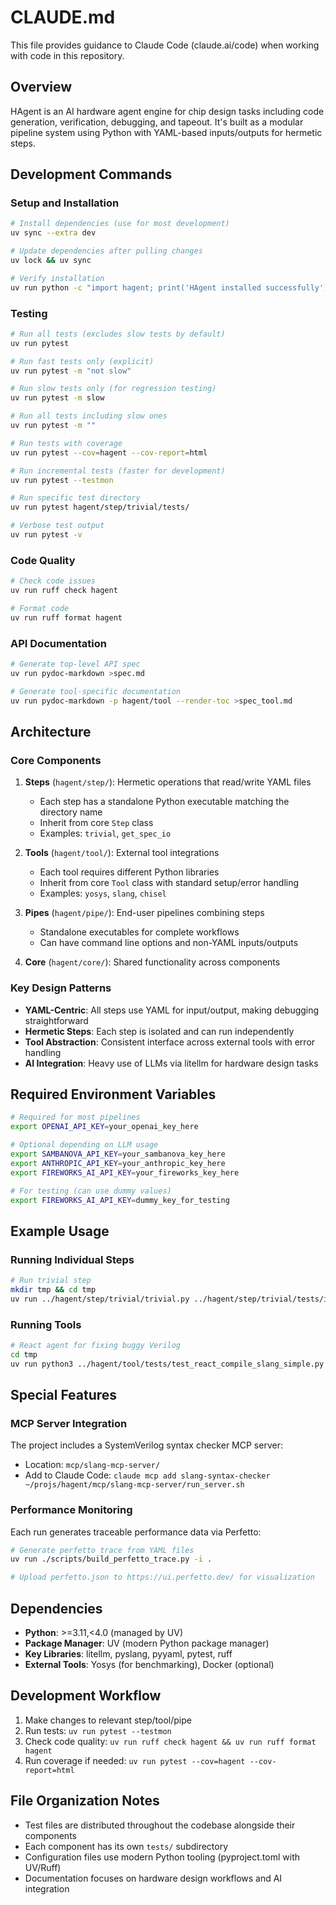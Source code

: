 # CLAUDE.md

This file provides guidance to Claude Code (claude.ai/code) when working with code in this repository.

## Overview

HAgent is an AI hardware agent engine for chip design tasks including code generation, verification, debugging, and tapeout. It's built as a modular pipeline system using Python with YAML-based inputs/outputs for hermetic steps.

## Development Commands

### Setup and Installation
```bash
# Install dependencies (use for most development)
uv sync --extra dev

# Update dependencies after pulling changes
uv lock && uv sync

# Verify installation
uv run python -c "import hagent; print('HAgent installed successfully')"
```

### Testing
```bash
# Run all tests (excludes slow tests by default)
uv run pytest

# Run fast tests only (explicit)
uv run pytest -m "not slow"

# Run slow tests only (for regression testing)
uv run pytest -m slow

# Run all tests including slow ones
uv run pytest -m ""

# Run tests with coverage
uv run pytest --cov=hagent --cov-report=html

# Run incremental tests (faster for development)
uv run pytest --testmon

# Run specific test directory
uv run pytest hagent/step/trivial/tests/

# Verbose test output
uv run pytest -v
```

### Code Quality
```bash
# Check code issues
uv run ruff check hagent

# Format code
uv run ruff format hagent
```

### API Documentation
```bash
# Generate top-level API spec
uv run pydoc-markdown >spec.md

# Generate tool-specific documentation
uv run pydoc-markdown -p hagent/tool --render-toc >spec_tool.md
```

## Architecture

### Core Components

1. **Steps** (`hagent/step/`): Hermetic operations that read/write YAML files
   - Each step has a standalone Python executable matching the directory name
   - Inherit from core `Step` class
   - Examples: `trivial`, `get_spec_io`

2. **Tools** (`hagent/tool/`): External tool integrations
   - Each tool requires different Python libraries
   - Inherit from core `Tool` class with standard setup/error handling
   - Examples: `yosys`, `slang`, `chisel`

3. **Pipes** (`hagent/pipe/`): End-user pipelines combining steps
   - Standalone executables for complete workflows
   - Can have command line options and non-YAML inputs/outputs

4. **Core** (`hagent/core/`): Shared functionality across components

### Key Design Patterns

- **YAML-Centric**: All steps use YAML for input/output, making debugging straightforward
- **Hermetic Steps**: Each step is isolated and can run independently
- **Tool Abstraction**: Consistent interface across external tools with error handling
- **AI Integration**: Heavy use of LLMs via litellm for hardware design tasks

## Required Environment Variables

```bash
# Required for most pipelines
export OPENAI_API_KEY=your_openai_key_here

# Optional depending on LLM usage
export SAMBANOVA_API_KEY=your_sambanova_key_here
export ANTHROPIC_API_KEY=your_anthropic_key_here
export FIREWORKS_AI_API_KEY=your_fireworks_key_here

# For testing (can use dummy values)
export FIREWORKS_AI_API_KEY=dummy_key_for_testing
```

## Example Usage

### Running Individual Steps
```bash
# Run trivial step
mkdir tmp && cd tmp
uv run ../hagent/step/trivial/trivial.py ../hagent/step/trivial/tests/input1.yaml -o output.yaml
```

### Running Tools
```bash
# React agent for fixing buggy Verilog
cd tmp
uv run python3 ../hagent/tool/tests/test_react_compile_slang_simple.py ../hagent/tool/tests/buggy_verilog.v
```

## Special Features

### MCP Server Integration
The project includes a SystemVerilog syntax checker MCP server:
- Location: `mcp/slang-mcp-server/`
- Add to Claude Code: `claude mcp add slang-syntax-checker ~/projs/hagent/mcp/slang-mcp-server/run_server.sh`

### Performance Monitoring
Each run generates traceable performance data via Perfetto:
```bash
# Generate perfetto trace from YAML files
uv run ./scripts/build_perfetto_trace.py -i .

# Upload perfetto.json to https://ui.perfetto.dev/ for visualization
```

## Dependencies

- **Python**: >=3.11,<4.0 (managed by UV)
- **Package Manager**: UV (modern Python package manager)
- **Key Libraries**: litellm, pyslang, pyyaml, pytest, ruff
- **External Tools**: Yosys (for benchmarking), Docker (optional)

## Development Workflow

1. Make changes to relevant step/tool/pipe
2. Run tests: `uv run pytest --testmon`
3. Check code quality: `uv run ruff check hagent && uv run ruff format hagent`
4. Run coverage if needed: `uv run pytest --cov=hagent --cov-report=html`

## File Organization Notes

- Test files are distributed throughout the codebase alongside their components
- Each component has its own `tests/` subdirectory
- Configuration files use modern Python tooling (pyproject.toml with UV/Ruff)
- Documentation focuses on hardware design workflows and AI integration